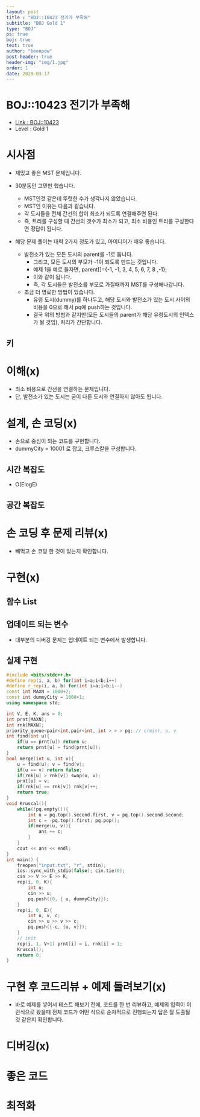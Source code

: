 ```yaml
---
layout: post
title : "BOJ::10423 전기가 부족해"
subtitle: "BOJ Gold 1"
type: "BOJ"
ps: true
boj: true
text: true
author: "beenpow"
post-header: true
header-img: "img/1.jpg"
order: 1
date: 2020-03-17
---
```



# BOJ::10423 전기가 부족해
- [Link : BOJ::10423](https://www.acmicpc.net/problem/10423)
- Level : Gold 1

# 시사점
- 재밌고 좋은 MST 문제입니다.
- 30분동안 고민만 했습니다.
  - MST인것 같은데 뚜렷한 수가 생각나지 않았습니다.
  - MST인 이유는 다음과 같습니다.
  - 각 도시들을 전체 간선의 합이 최소가 되도록 연결해주면 된다.
  - 즉, 트리를 구성할 때 간선의 갯수가 최소가 되고, 최소 비용인 트리를 구성한다면 정답이 됩니다.

- 해당 문제 풀이는 대략 2가지 정도가 있고, 아이디어가 매우 좋습니다.
  - 발전소가 있는 모든 도시의 parent를 -1로 둡니다.
    - 그리고, 모든 도시의 부모가 -1이 되도록 만드는 것입니다.
    - 예제 1을 예로 들자면, parent[]={-1, -1, 3, 4, 5, 6, 7, 8 ,-1};
    - 이와 같이 됩니다.
    - 즉, 각 도시들은 발전소를 부모로 가질때까지 MST를 구성해나갑니다.
  - 조금 더 명료한 방법이 있습니다.
    - 유령 도시(dummy)를 하나두고, 해당 도시와 발전소가 있는 도시 사이의 비용을 0으로 해서 pq에 push하는
      것입니다.
    - 결국 위의 방법과 같지만(모든 도시들의 parent가 해당 유령도시의 인덱스가 될 것임), 처리가
      간단합니다.

## 키

# 이해(x)
- 최소 비용으로 간선을 연결하는 문제입니다.
- 단, 발전소가 있는 도시는 굳이 다른 도시와 연결하지 않아도 됩니다.

# 설계, 손 코딩(x)
- 손으로 중심이 되는 코드를 구현합니다.
- dummyCity = 10001 로 잡고, 크루스칼을 구성합니다.

## 시간 복잡도
- O(ElogE)

## 공간 복잡도

# 손 코딩 후 문제 리뷰(x)
- 빼먹고 손 코딩 한 것이 있는지 확인합니다.

# 구현(x)

## 함수 List 

## 업데이트 되는 변수
- 대부분의 디버깅 문제는 업데이트 되는 변수에서 발생합니다.

## 실제 구현 

```cpp
#include <bits/stdc++.h>
#define rep(i, a, b) for(int i=a;i<b;i++)
#define r_rep(i, a, b) for(int i=a;i>b;i--)
const int MAXN = 1000+2;
const int dummyCity = 1000+1;
using namespace std;

int V, E, K, ans = 0;
int prnt[MAXN];
int rnk[MAXN];
priority_queue<pair<int,pair<int, int > > > pq; // c(min), u, v
int find(int u){
    if(u == prnt[u]) return u;
    return prnt[u] = find(prnt[u]);
}
bool merge(int u, int v){
    u = find(u); v = find(v);
    if(u == v) return false;
    if(rnk[u] > rnk[v]) swap(u, v);
    prnt[u] = v;
    if(rnk[u] == rnk[v]) rnk[v]++;
    return true;
}
void Kruscal(){
    while(!pq.empty()){
        int u = pq.top().second.first, v = pq.top().second.second;
        int c = -pq.top().first; pq.pop();
        if(merge(u, v)){
            ans += c;
        }
    }
    cout << ans << endl;
}
int main() {
    freopen("input.txt", "r", stdin);
    ios::sync_with_stdio(false); cin.tie(0);
    cin >> V >> E >> K;
    rep(i, 0, K){
        int u;
        cin >> u;
        pq.push({0, { u, dummyCity}});
    }
    rep(i, 0, E){
        int u, v, c;
        cin >> u >> v >> c;
        pq.push({-c, {u, v}});
    }
    // init
    rep(i, 1, V+1) prnt[i] = i, rnk[i] = 1;
    Kruscal();
    return 0;
}
```

# 구현 후 코드리뷰 + 예제 돌려보기(x)
- 바로 예제를 넣어서 테스트 해보기 전에, 코드를 한 번 리뷰하고, 예제의 입력이 이런식으로 왔을때
  전체 코드가 어떤 식으로 순차적으로 진행되는지 답은 잘 도출될 것 같은지 확인합니다.

# 디버깅(x)

# 좋은 코드

# 최적화
